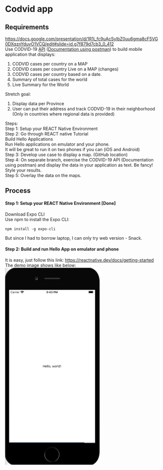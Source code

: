 # Codvid app     


## Requirements   
https://docs.google.com/presentation/d/1R1i_fc9uAcSylbZ0uu6gma8cF5VG0DXqznYduvO1VCQ/edit#slide=id.g7f879d7cb3_0_412    
Use CODVID-19 [API](https://covid19api.com/) ([Documentation using postman](https://documenter.getpostman.com/view/10808728/SzS8rjbc?version=latest)) to build mobile application that displays:     
1. CODVID cases per country on a MAP   
2. CODVID cases per country Live on a MAP (changes)   
3. CODVID cases per country based on a date.   
4. Summary of total cases for the world   
5. Live Summary for the World    

Stretch goal:
1. Display data per Province
2. User can put their address and track CODVID-19 in their neighborhood (Only in countries where regional data is provided)

Steps:   
Step 1:  Setup your REACT Native Environment      
Step 2:  Go through REACT native Tutorial     
Build Hello Applications    
Run Hello applications on emulator and your phone.    
It will be great to run it on two phones if you can (iOS and Android)     
Step 3:  Develop use case to display a map.  (GitHub location)    
Step 4:  On separate branch, exercise the CODVID-19 API (Documentation using postman) and display the data in your application as text.  Be fancy!  Style your results.      
Step 5:  Overlay the data on the maps.      

## Process    
#### Step 1:  Setup your REACT Native Environment [Done]        
Download Expo CLI     
Use npm to install the Expo CLI:    
```
npm install -g expo-cli
```
But since I had to borrow laptop, I can only try web version - Snack.      

#### Step 2: Build and run Hello App on emulator and phone     
It is easy, just follow this link: https://reactnative.dev/docs/getting-started    
The demo image shows like below:    
![demo](/img/hello.png)    









